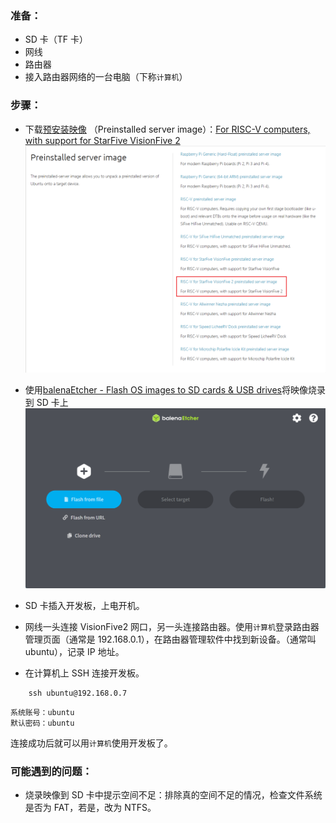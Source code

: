 ### 准备：

- SD 卡（TF 卡）
- 网线
- 路由器
- 接入路由器网络的一台电脑（下称`计算机`）

### 步骤：

- 下载[预安装映像](https://cdimage.ubuntu.com/releases/23.10/release/) （Preinstalled server image）：[For RISC-V computers, with support for StarFive VisionFive 2](https://cdimage.ubuntu.com/releases/23.10/release/ubuntu-23.10-preinstalled-server-riscv64+visionfive2.img.xz)
  ![下载预安装镜像](./星光2安装Ubuntu.assets/Pasted%20image%2020240409140151.png)
- 使用[balenaEtcher - Flash OS images to SD cards & USB drives](https://etcher.balena.io/#download-etcher)将映像烧录到 SD 卡上
  ![Pasted image 20240409140352](./星光2安装Ubuntu.assets/Pasted%20image%2020240409140352.png)
- SD 卡插入开发板，上电开机。

- 网线一头连接 VisionFive2 网口，另一头连接路由器。使用`计算机`登录路由器管理页面（通常是 192.168.0.1），在路由器管理软件中找到新设备。（通常叫 ubuntu），记录 IP 地址。

- 在计算机上 SSH 连接开发板。

```
	ssh ubuntu@192.168.0.7
```

    系统账号：ubuntu
    默认密码：ubuntu

连接成功后就可以用`计算机`使用开发板了。

### 可能遇到的问题：

- 烧录映像到 SD 卡中提示空间不足：排除真的空间不足的情况，检查文件系统是否为 FAT，若是，改为 NTFS。

